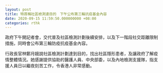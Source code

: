 ```yaml
---
layout: post
title: 特首稱社區檢測達目的　下午公布第三輪抗疫基金內容
date: 2020-09-15 11:59:50.000000000 +08:00
categories: rthk
---
```


政府下午開記者會，交代普及社區檢測計劃後續安排，以及下一階段社交距離限制措施，同時會公布第三輪防疫抗疫基金內容。

行政長官林鄭月娥說社區檢測計劃達到目的，找出社區隱形患者，及讓政府了解疫情整體情況。她感謝提供協助的醫護人員、中央部委，以及內地檢測支援隊，指支援人員日以繼夜刻苦工作，令香港人非常感動。
